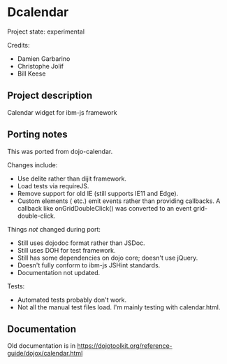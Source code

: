 # Dcalendar

Project state: experimental

Credits:

* Damien Garbarino
* Christophe Jolif
* Bill Keese

## Project description

Calendar widget for ibm-js framework

## Porting notes

This was ported from dojo-calendar.

Changes include:

* Use delite rather than dijit framework.
* Load tests via requireJS.
* Remove support for old IE (still supports IE11 and Edge).
* Custom elements (<d-calendar> etc.) emit events rather than providing callbacks.
  A callback like onGridDoubleClick() was converted to an event grid-double-click.

Things *not* changed during port:

* Still uses dojodoc format rather than JSDoc.
* Still uses DOH for test framework.
* Still has some dependencies on dojo core; doesn't use jQuery.
* Doesn't fully conform to ibm-js JSHint standards.
* Documentation not updated.

Tests:

* Automated tests probably don't work.
* Not all the manual test files load.  I'm mainly testing with calendar.html.

## Documentation

Old documentation is in https://dojotoolkit.org/reference-guide/dojox/calendar.html
